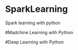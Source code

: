 # SparkLearning
Spark learning  with python

#Madchine Learning with Python

#Deep Learning with Python
